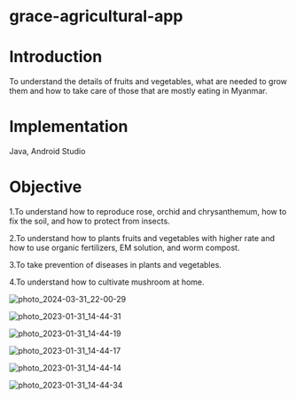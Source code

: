 # grace-agricultural-app

# Introduction

  To understand the details of fruits and vegetables, what are needed to grow them and how to take care of those that are mostly eating in Myanmar.

# Implementation

  Java, Android Studio

# Objective

1.To understand how to reproduce rose, orchid and chrysanthemum, how to fix the soil, and how to protect from insects.

2.To understand how to plants fruits and vegetables with higher rate and how to use organic fertilizers, EM solution, and worm compost.

3.To take prevention of diseases in plants and vegetables.

4.To understand how to cultivate mushroom at home.

![photo_2024-03-31_22-00-29](https://github.com/ZawThuYa143/grace-agricultural-app/assets/152624230/5bb3719c-601e-45e2-bd4f-681933f4cc82)

![photo_2023-01-31_14-44-31](https://github.com/ZawThuYa143/grace-agricultural-app/assets/152624230/313e0e6d-f09c-47e5-a838-6624905950a4)

![photo_2023-01-31_14-44-19](https://github.com/ZawThuYa143/grace-agricultural-app/assets/152624230/4142578a-0558-4a03-8b1d-68ea11150b2c)

![photo_2023-01-31_14-44-17](https://github.com/ZawThuYa143/grace-agricultural-app/assets/152624230/9b39dc8b-c6f0-4d2d-af3c-274ea4bedd88)

![photo_2023-01-31_14-44-14](https://github.com/ZawThuYa143/grace-agricultural-app/assets/152624230/9e80e66f-c7fa-40c5-a641-ecf4f000002e)

![photo_2023-01-31_14-44-34](https://github.com/ZawThuYa143/grace-agricultural-app/assets/152624230/ad37b7f2-fb00-464b-8cb1-e5e5f266611c)
